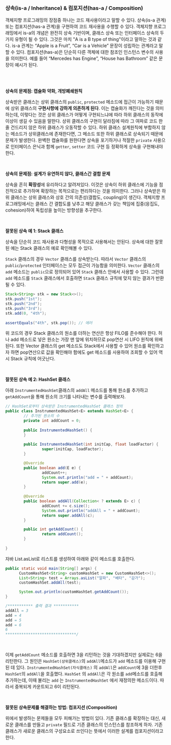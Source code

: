 ### 상속(is-a / Inheritance) & 컴포지션(has-a / Composition)

객체지향 프로그래밍의 장점중 하나는 코드 재사용이라고 말할 수 있다. 상속(is-a 관계) 또는 컴포지션(has-a 관계)을 구현하여 코드 재사용을 수행할 수 있다. 객체지향 프로그래밍에서 is-a의 개념은 완전히 상속 기반이며, 클래스 상속 또는 인터페이스 상속의 두 가지 유형이 될 수 있다. 그것은 마치 "A is a B type of thing"이라고 말하는 것과 같다. is-a 관계는 “Apple is a Fruit”, “Car is a Vehicle” 문장이 성립하는 관계라고 말할 수 있다. 컴포지션(has-a)은 단순히 다른 객체에 대한 참조인 인스턴스 변수의 사용을 의미한다. 예를 들어 “Mercedes has Engine”, “House has Bathroom” 같은 문장이 예시가 된다.

<br/><br/>

**상속의 문제점: 캡슐화 약화, 개방폐쇄원칙**

상속받은 클래스는 상위 클래스의 `public`, `protected` 메소드에 접근이 가능하기 때문에 상위 클래스의 **구현사항에 강하게 의존하게 된다**. 이는 캡슐화가 깨진다는 것을 의미하는데, 이렇다는 것은 상위 클래스가 어떻게 구현되느냐에 따라 하위 클래스의 동작에 이상이 생길 수 있음을 말한다. 상위 클래스의 구현이 달라짐에 따라 그 여파로 코드 한 줄 건드리지 않은 하위 클래스가 오동작할 수 있다. 하위 클래스 설계원칙에 부합하지 않는 메소드가 상위클래스에 존재한다면, 그 메소드 또한 하위 클래스로 상속되기 때문에 문제가 발생한다. 완벽한 캡슐화를 원한다면 상속을 포기하거나 적절한 `private` 사용으로 인터페이스 은닉과 함께 `getter`, `setter` 코드 구현 등 정확하게 상속을 구현해내야 한다.

<br/>

**상속의 문제점: 설계가 유연하지 않다, 클래스간 결합 문제**

상속을 흔히 **확장성**에 유리하다고 알려져있다. 이것은 상속이 하위 클래스에 기능을 점진적으로 추가하며 확장하는 목적으로는 편리하다는 것을 의미한다. 그러나 상속받은 하위 클래스는 상위 클래스와 상호 간의 의존성(결합도, coupling)이 생긴다. 객체지향 프로그래밍에서는 클래스 간 결합도를 낮추고 해당 클래스가 갖는 책임에 집중(응집도, cohesion)하여 독립성을 높이는 방향성을 추구한다.

<br/>

**잘못된 상속 예 1: Stack 클래스**

상속을 단순히 코드 재사용과 다형성을 목적으로 사용해서는 안된다. 상속에 대한 잘못된 예는 Stack 클래스의 예로 확인해볼 수 있다.

`Stack` 클래스의 경우 `Vector` 클래스를 상속받는다. 따라서 `Vector` 클래스의 `public`/`protected` 인터페이스는 모두 접근이 가능함을 의미한다. `Vector` 클래스의 `add` 메소드는 `public`으로 정의되어 있어 `Stack` 클래스 안에서 사용할 수 있다. 그런데 `add` 메소드를 `Stack` 클래스에서 호출하면 `Stack` 클래스 규칙에 맞지 않는 결과가 반환될 수 있다.

```java
Stack<String> stk = new Stack<>();
stk.push("1st");
stk.push("2nd");
stk.push("3rd");
stk.add(0, "4th");
 
assertEquals("4th", stk.pop()); // 에러
```

위 코드의 경우 Stack 클래스의 원소를 더하는 연산은 항상 FILO를 준수해야 한다. 허나 add 메소드로 넣은 원소는 가장 맨 앞에 위치하므로 pop연산 시 LIFO 원칙에 위배된다. 또한 Vector 클래스의 get 메소드도 Stack에서 사용할 수 있어 원소를 확인하고자 하면 pop연산으로 값을 확인해야 함에도 get 메소드를 사용하여 조회할 수 있어 역시 Stack 규칙에 어긋난다.

<br/>

**잘못된 상속 예 2: HashSet 클래스**

아래 `InstrumentedHashSet`클래스의 `addAll` 메소드를 통해 원소를 추가하고 `getAddCount`을 통해 원소의 크기를 나타내는 변수를 출력해보자. 

```java
// HashSet로부터 상속받은 InstrumentedHashSet 클래스 정의
public class InstrumentedHashSet<E> extends HashSet<E> {
		// 추가된 원소의 수
		private int addCount = 0;
		
		public InstrumentedHashSet() {
		}
		
		public InstrumentedHashSet(int initCap, float loadFactor) {
				super(initCap, loadFactor);
		}

		@Override
		public boolean add(E e) {
				addCount++;
				System.out.println("add = " + addCount);
				return super.add(e);
		}
		
		@Override
		public boolean addAll(Collection< ? extends E> c) {
				addCount += c.size();
				System.out.println("addAll = " + addCount);
				return super.addAll(c);
		}

		public int getAddCount() {
				return addCount();
		}
		
}
```

자바 List.asList로 리스트를 생성하여 아래와 같이 메소드를 호출한다.

```java
public static void main(String[] args) {
      CustomHashSet<String> customHashSet = new CustomHashSet<>();
      List<String> test = Arrays.asList("알파", "베타", "감가");
      customHashSet.addAll(test);

      System.out.println(customHashSet.getAddCount());
}

/*********** 출력 결과 ***********
addAll = 3
add = 4
add = 5
add = 6
6
*******************************/
```

<br/>

이제 `getAddCount` 메소드를 호출하면 3을 리턴하는 것을 기대하겠지만 실제로는 6을 리턴한다. 그 원인은 `HashSet(상위클래스)`의 `addAll`메소드가 `add` 메소드를 이용해 구현된 데 있다. `InstrumentedHashSet(자식클래스)` 의 `addAll`은 `addCount`에 3을 더한후 `HashSet`의 `addAll`을 호출했다. `HashSet` 의 `addAll`은 각 원소를 `add`메소드를 호출해 추가하는데, 이때 불리는 `add` 는 `InstrumentedHashSet` 에서 재정의한 메소드이다. 따라서 중복되게 카운트되고 6이 리턴된다.

<br/>

**잘못된 상속문제를 해결하는 방법: 컴포지션 (Composition)**

위에서 발생하는 문제들을 모두 피해가는 방법이 있다. 기존 클래스를 확장하는 대신, 새로운 클래스를 만들고 `private` 필드로 기존 클래스의 인스턴스를 참조하게 하자. 기존 클래스가 새로운 클래스의 구성요소로 쓰인다는 뜻에서 이러한 설계를 컴포지션이라고 한다.